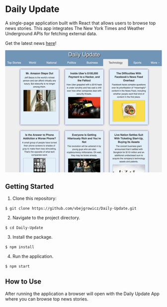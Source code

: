 # Daily Update
A single-page application built with React that allows users to browse top news stories. This app integrates The New York Times and Weather Underground APIs for fetching external data.

Get the latest news [here](https://vbejgrowicz.github.io/Daily-Update/#/)!

<img src="/screenshots/DailyUpdate-Technology.png" width="600">

## Getting Started
1.  Clone this repository:

  `$ git clone https://github.com/vbejgrowicz/Daily-Update.git`

2.  Navigate to the project directory.

  `$ cd Daily-Update`

3.  Install the package.

  `$ npm install`

4.  Run the application.

  `$ npm start`
  
## How to Use
After running the application a browser will open with the Daily Update App where you can browse top news stories.
